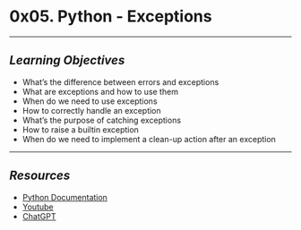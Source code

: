 # **0x05. Python - Exceptions**
---
## *Learning Objectives*
- What’s the difference between errors and exceptions
- What are exceptions and how to use them
- When do we need to use exceptions
- How to correctly handle an exception
- What’s the purpose of catching exceptions
- How to raise a builtin exception
- When do we need to implement a clean-up action after an exception
---
## *Resources*
- [Python Documentation](https://docs.python.org/3/library/exceptions.html)
- [Youtube](https://www.youtube.com/watch?v=7vbgD-3s-w4)
- [ChatGPT](https://chat.openai.com/share/e9ba5829-e716-4013-b76e-de1c7ca7a159)

